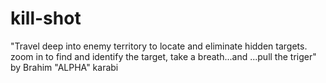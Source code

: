 # kill-shot

"Travel deep into enemy territory to locate and eliminate hidden targets. zoom in to find and identify the target, take a breath...and ...pull the triger"
by Brahim "ALPHA" karabi